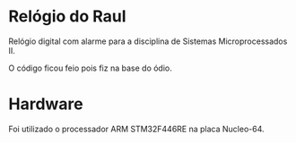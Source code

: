 # Relógio do Raul
Relógio digital com alarme para a disciplina de Sistemas Microprocessados II.

O código ficou feio pois fiz na base do ódio.

# Hardware
Foi utilizado o processador ARM STM32F446RE na placa Nucleo-64.
